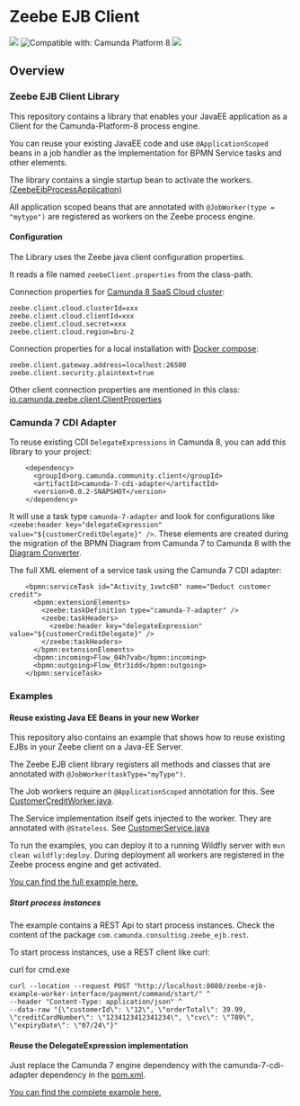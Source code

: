 # Zeebe EJB Client

[![](https://img.shields.io/badge/Community%20Extension-An%20open%20source%20community%20maintained%20project-FF4700)](https://github.com/camunda-community-hub/community)
![Compatible with: Camunda Platform 8](https://img.shields.io/badge/Compatible%20with-Camunda%20Platform%208-0072Ce)
[![](https://img.shields.io/badge/Lifecycle-Incubating-blue)](https://github.com/Camunda-Community-Hub/community/blob/main/extension-lifecycle.md#incubating-)

## Overview

### Zeebe EJB Client Library

This repository contains a library that enables your JavaEE application as a
Client for the Camunda-Platform-8 process engine.

You can reuse your existing JavaEE code and use `@ApplicationScoped` beans in a
job handler as the implementation for BPMN Service tasks and other elements.

The library contains a single startup bean to activate the workers.
[(ZeebeEjbProcessApplication)](client/src/main/java/com/camunda/consulting/zeebe_ejb/ZeebeEjbProcessApplication.java)

All application scoped beans that are annotated with
`@JobWorker(type = "mytype")` are registered as workers on the Zeebe process
engine.

#### Configuration

The Library uses the Zeebe java client configuration properties.

It reads a file named `zeebeClient.properties` from the class-path.

Connection properties for
[Camunda 8 SaaS Cloud cluster](https://docs.camunda.io/docs/components/console/manage-clusters/manage-api-clients/#create-a-client):

```
zeebe.client.cloud.clusterId=xxx
zeebe.client.cloud.clientId=xxx
zeebe.client.cloud.secret=xxx
zeebe.client.cloud.region=bru-2
```

Connection properties for a local installation with
[Docker compose](https://docs.camunda.io/docs/self-managed/platform-deployment/docker/#docker-compose):

```
zeebe.client.gateway.address=localhost:26500
zeebe.client.security.plaintext=true
```

Other client connection properties are mentioned in this class:
[io.camunda.zeebe.client.ClientProperties](https://github.com/camunda/zeebe/blob/main/clients/java/src/main/java/io/camunda/zeebe/client/ClientProperties.java)

### Camunda 7 CDI Adapter

To reuse existing CDI `DelegateExpressions` in Camunda 8, you can add this
library to your project:

```
	<dependency>
	  <groupId>org.camunda.community.client</groupId>
	  <artifactId>camunda-7-cdi-adapter</artifactId>
	  <version>0.0.2-SNAPSHOT</version>
	</dependency>
```

It will use a task type `camunda-7-adapter` and look for configurations like
`<zeebe:header key="delegateExpression" value="${customerCreditDelegate}" />`.
These elements are created during the migration of the BPMN Diagram from Camunda
7 to Camunda 8 with the
[Diagram Converter](https://github.com/camunda-community-hub/camunda-7-to-8-migration/blob/main/backend-diagram-converter/README.md).

The full XML element of a service task using the Camunda 7 CDI adapter:

```
    <bpmn:serviceTask id="Activity_1vwtc60" name="Deduct customer credit">
      <bpmn:extensionElements>
        <zeebe:taskDefinition type="camunda-7-adapter" />
        <zeebe:taskHeaders>
          <zeebe:header key="delegateExpression" value="${customerCreditDelegate}" />
        </zeebe:taskHeaders>
      </bpmn:extensionElements>
      <bpmn:incoming>Flow_04h7vab</bpmn:incoming>
      <bpmn:outgoing>Flow_0tr3idd</bpmn:outgoing>
    </bpmn:serviceTask>
```

### Examples

#### Reuse existing Java EE Beans in your new Worker

This repository also contains an example that shows how to reuse existing EJBs
in your Zeebe client on a Java-EE Server.

The Zeebe EJB client library registers all methods and classes that are
annotated with `@JobWorker(taskType="myType")`.

The Job workers require an `@ApplicationScoped` annotation for this. See
[CustomerCreditWorker.java](examples/jobworker-interface-example/src/main/java/org/camunda/consulting/workers/CustomerCreditWorker.java).

The Service implementation itself gets injected to the worker. They are
annotated with `@Stateless`. See
[CustomerService.java](examples/jobworker-interface-example/src/main/java/org/camunda/consulting/services/CustomerService.java)

To run the examples, you can deploy it to a running Wildfly server with
`mvn clean wildfly:deploy`. During deployment all workers are registered in the
Zeebe process engine and get activated.

[You can find the full example here.](examples/jobworker-interface-example/)

##### Start process instances

The example contains a REST Api to start process instances. Check the content of
the package `com.camunda.consulting.zeebe_ejb.rest`.

To start process instances, use a REST client like curl:

curl for cmd.exe

```
curl --location --request POST "http://localhost:8080/zeebe-ejb-example-worker-interface/payment/command/start/" ^
--header "Content-Type: application/json" ^
--data-raw "{\"customerId\": \"12\", \"orderTotal\": 39.99, \"creditCardNumber\": \"1234123412341234\", \"cvc\": \"789\", \"expiryDate\": \"07/24\"}"
```

#### Reuse the DelegateExpression implementation

Just replace the Camunda 7 engine dependency with the camunda-7-cdi-adapter
dependency in the [pom.xml](examples/delegate-example/pom.xml).

[You can find the complete example here.](examples/delegate-example/)
